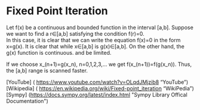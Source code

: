 # Fixed Point Iteration <br/>
Let f(x) be a continuous and bounded function in the interval \[a,b\].
Suppose we want to find a r∈\[a,b\] satisfying the condition f(r)=0. <br/>
In this case, it is clear that we can write the equation f(x)=0 in the form x=g(x).
It is clear that while x∈\[a,b\] is g(x)∈\[a,b\]. On the other hand, the g(x) function is continuous.
and be limited. <br/>

If we choose x_(n+1)=g(x_n), n=0,1,2,3,... we get f(x_(n+1))=f(g(x_n)).
Thus, the \[a,b\] range is scanned faster. <br/>


[YouTube] ( https://www.youtube.com/watch?v=OLqdJMjzib8 “YouTube”) <br/>
[Wikipedia] ( https://en.wikipedia.org/wiki/Fixed-point_iteration “WikiPedia”) <br/>
[Sympy] (https://docs.sympy.org/latest/index.html "Sympy Library Offical Documentation") <br/>
